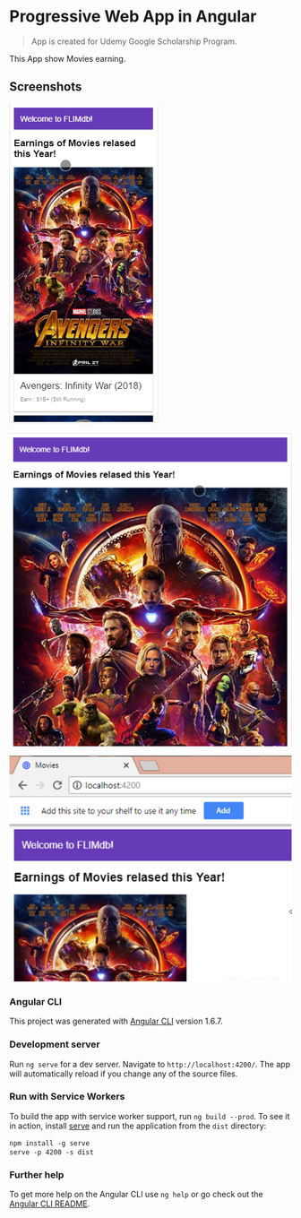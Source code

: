 # Progressive Web App in Angular

> App is created for Udemy Google Scholarship Program.

This App show Movies earning.

## Screenshots

![Screen](https://github.com/ASHWINI-GUPTA/Movies-Earning/blob/master/screen/iPhone.png)


![Screen](https://github.com/ASHWINI-GUPTA/Movies-Earning/blob/master/screen/Tab.png)


![Screen](https://github.com/ASHWINI-GUPTA/Movies-Earning/blob/master/screen/PWA.png)

### Angular CLI

This project was generated with [Angular CLI](https://github.com/angular/angular-cli) version 1.6.7.

### Development server

Run `ng serve` for a dev server. Navigate to `http://localhost:4200/`. The app will automatically reload if you change any of the source files.

### Run with Service Workers

To build the app with service worker support, run `ng build --prod`. To see it in action, install [serve](https://www.npmjs.com/package/serve) and run the application from the `dist` directory:

``` [SHELL]
npm install -g serve
serve -p 4200 -s dist
```

### Further help

To get more help on the Angular CLI use `ng help` or go check out the [Angular CLI README](https://github.com/angular/angular-cli/blob/master/README.md).
